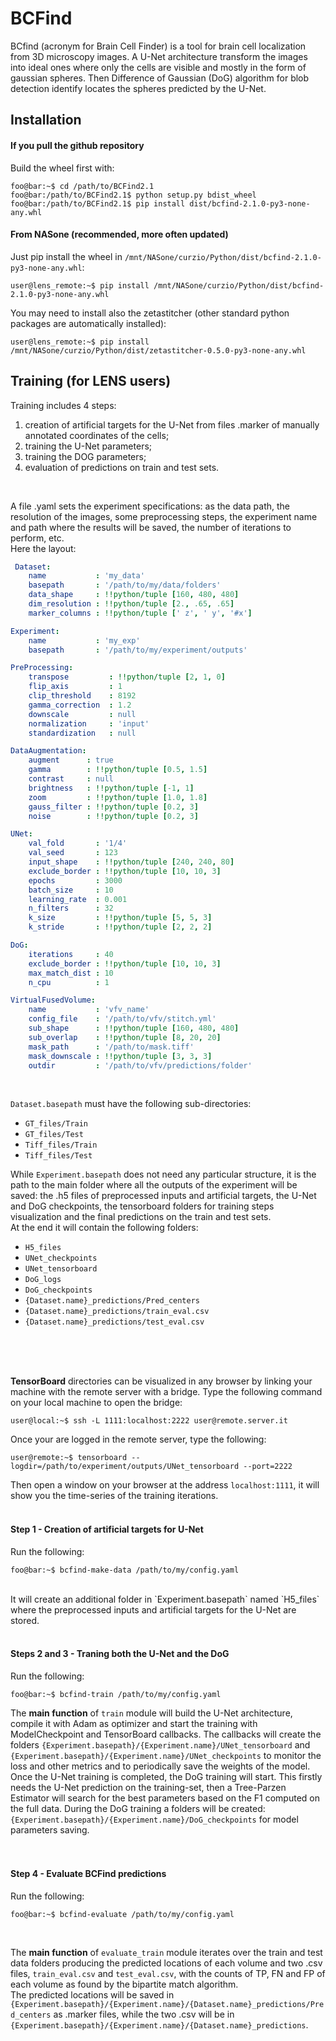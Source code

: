 # BCFind
BCfind (acronym for Brain Cell Finder) is a tool for brain cell localization from 3D microscopy images. A U-Net architecture transform the images into ideal ones where only the cells are visible and mostly in the form of gaussian spheres. Then Difference of Gaussian (DoG) algorithm for blob detection identify locates the spheres predicted by the U-Net.<br>

## Installation
#### If you pull the github repository
Build the wheel first with:<br>
```console
foo@bar:~$ cd /path/to/BCFind2.1
foo@bar:/path/to/BCFind2.1$ python setup.py bdist_wheel
foo@bar:/path/to/BCFind2.1$ pip install dist/bcfind-2.1.0-py3-none-any.whl
```
#### From NASone (recommended, more often updated)
Just pip install the wheel in `/mnt/NASone/curzio/Python/dist/bcfind-2.1.0-py3-none-any.whl`:
```console
user@lens_remote:~$ pip install /mnt/NASone/curzio/Python/dist/bcfind-2.1.0-py3-none-any.whl
```
You may need to install also the zetastitcher (other standard python packages are automatically installed):
```console
user@lens_remote:~$ pip install /mnt/NASone/curzio/Python/dist/zetastitcher-0.5.0-py3-none-any.whl
```
## Training  (for LENS users)
Training includes 4 steps:<br>

1. creation of artificial targets for the U-Net from files .marker of manually annotated coordinates of the cells;<br>
2. training the U-Net parameters;<br>
3. training the DOG parameters;<br>
4. evaluation of predictions on train and test sets.<br>
<br>

A file .yaml sets the experiment specifications: as the data path, the resolution of the images, some preprocessing steps, the experiment name and path where the results will be saved, the number of iterations to perform, etc.<br>
Here the layout:
```yaml
 Dataset:
    name           : 'my_data'
    basepath       : '/path/to/my/data/folders'
    data_shape     : !!python/tuple [160, 480, 480]
    dim_resolution : !!python/tuple [2., .65, .65]
    marker_columns : !!python/tuple [' z', ' y', '#x']

Experiment:
    name           : 'my_exp'
    basepath       : '/path/to/my/experiment/outputs'

PreProcessing:
    transpose         : !!python/tuple [2, 1, 0]
    flip_axis         : 1
    clip_threshold    : 8192
    gamma_correction  : 1.2
    downscale         : null
    normalization     : 'input'
    standardization   : null

DataAugmentation:
    augment      : true
    gamma        : !!python/tuple [0.5, 1.5]
    contrast     : null
    brightness   : !!python/tuple [-1, 1]
    zoom         : !!python/tuple [1.0, 1.8]
    gauss_filter : !!python/tuple [0.2, 3]
    noise        : !!python/tuple [0.2, 3]

UNet:
    val_fold       : '1/4'
    val_seed       : 123
    input_shape    : !!python/tuple [240, 240, 80]
    exclude_border : !!python/tuple [10, 10, 3]
    epochs         : 3000
    batch_size     : 10
    learning_rate  : 0.001
    n_filters      : 32
    k_size         : !!python/tuple [5, 5, 3]
    k_stride       : !!python/tuple [2, 2, 2]

DoG:
    iterations     : 40
    exclude_border : !!python/tuple [10, 10, 3]
    max_match_dist : 10
    n_cpu          : 1

VirtualFusedVolume:
    name           : 'vfv_name'
    config_file    : '/path/to/vfv/stitch.yml'
    sub_shape      : !!python/tuple [160, 480, 480]
    sub_overlap    : !!python/tuple [8, 20, 20]
    mask_path      : '/path/to/mask.tiff'
    mask_downscale : !!python/tuple [3, 3, 3]
    outdir         : '/path/to/vfv/predictions/folder'
```
<br>

`Dataset.basepath` must have the following sub-directories:<br>

- `GT_files/Train`
- `GT_files/Test`
- `Tiff_files/Train`
- `Tiff_files/Test`

While `Experiment.basepath` does not need any particular structure, it is the path to the main folder where all the outputs of the experiment will be saved: the .h5 files of preprocessed inputs and artificial targets, the U-Net and DoG checkpoints, the tensorboard folders for training steps visualization and the final predictions on the train and test sets.<br>
At the end it will contain the following folders:<br>

- `H5_files`
- `UNet_checkpoints`
- `UNet_tensorboard`
- `DoG_logs`
- `DoG_checkpoints`
- `{Dataset.name}_predictions/Pred_centers`
- `{Dataset.name}_predictions/train_eval.csv`
- `{Dataset.name}_predictions/test_eval.csv`
<br>
<br>
<br>

**TensorBoard** directories can be visualized in any browser by linking your machine with the remote server with a bridge. Type the following command on your local machine to open the bridge:
```console
user@local:~$ ssh -L 1111:localhost:2222 user@remote.server.it
```
Once your are logged in the remote server, type the following:
```console
user@remote:~$ tensorboard --logdir=/path/to/experiment/outputs/UNet_tensorboard --port=2222
```
Then open a window on your browser at the address `localhost:1111`, it will show you the time-series of the training iterations.<br>
<br>

#### Step 1 - Creation of artificial targets for U-Net
Run the following:<br>
```console
foo@bar:~$ bcfind-make-data /path/to/my/config.yaml
```
<br>
It will create an additional folder in `Experiment.basepath` named `H5_files` where the preprocessed inputs and artificial targets for the U-Net are stored.
<br>
<br>

#### Steps 2 and 3 - Traning both the U-Net and the DoG
Run the following:<br>
```console
foo@bar:~$ bcfind-train /path/to/my/config.yaml
```

The **main function** of `train` module will build the U-Net architecture, compile it with Adam as optimizer and start the training with ModelCheckpoint and TensorBoard callbacks. The callbacks will create the folders `{Experiment.basepath}/{Experiment.name}/UNet_tensorboard` and `{Experiment.basepath}/{Experiment.name}/UNet_checkpoints` to monitor the loss and other metrics and to periodically save the weights of the model.<br>
Once the U-Net training is completed, the DoG training will start. This firstly needs the U-Net prediction on the training-set, then a Tree-Parzen Estimator will search for the best parameters based on the F1 computed on the full data. During the DoG training a folders will be created: `{Experiment.basepath}/{Experiment.name}/DoG_checkpoints` for model parameters saving.<br>
<br>
<br>

#### Step 4 - Evaluate BCFind predictions
Run the following:
```console
foo@bar:~$ bcfind-evaluate /path/to/my/config.yaml
```
<br>

The **main function** of `evaluate_train` module iterates over the train and test data folders producing the predicted locations of each volume and two .csv files, `train_eval.csv` and `test_eval.csv`, with the counts of TP, FN and FP of each volume as found by the bipartite match algorithm. <br>
The predicted locations will be saved in `{Experiment.basepath}/{Experiment.name}/{Dataset.name}_predictions/Pred_centers` as .marker files, while the two .csv will be in `{Experiment.basepath}/{Experiment.name}/{Dataset.name}_predictions`.
